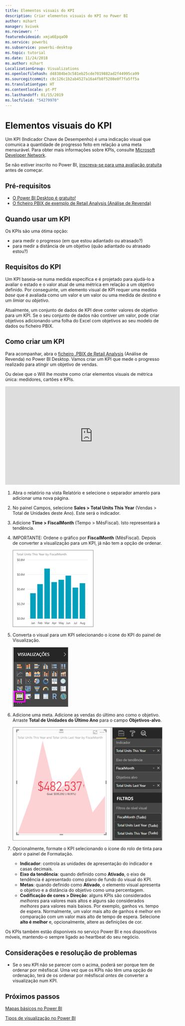```yaml
---
title: Elementos visuais do KPI
description: Criar elementos visuais do KPI no Power BI
author: mihart
manager: kvivek
ms.reviewer: ''
featuredvideoid: xmja6EpqaO0
ms.service: powerbi
ms.subservice: powerbi-desktop
ms.topic: tutorial
ms.date: 11/24/2018
ms.author: mihart
LocalizationGroup: Visualizations
ms.openlocfilehash: d48384be3c581eb25cde7019882ad2f44995ca99
ms.sourcegitcommit: c8c126c1b2ab4527a16a4fb8f5208e0f7fa5ff5a
ms.translationtype: HT
ms.contentlocale: pt-PT
ms.lasthandoff: 01/15/2019
ms.locfileid: "54279970"
---
```

# <a name="kpi-visuals"></a>Elementos visuais do KPI
Um KPI (Indicador Chave de Desempenho) é uma indicação visual que comunica a quantidade de progresso feito em relação a uma meta mensurável. Para obter mais informações sobre KPIs, consulte [Microsoft Developer Network](https://msdn.microsoft.com/library/hh272050).

Se não estiver inscrito no Power BI, [inscreva-se para uma avaliação gratuita](https://app.powerbi.com/signupredirect?pbi_source=web) antes de começar.

## <a name="prerequisites"></a>Pré-requisitos
* [O Power BI Desktop é gratuito!](https://powerbi.microsoft.com/en-us/get-started/)
* [O ficheiro PBIX de exemplo de Retail Analysis (Análise de Revenda)](http://download.microsoft.com/download/9/6/D/96DDC2FF-2568-491D-AAFA-AFDD6F763AE3/Retail%20Analysis%20Sample%20PBIX.pbix)

## <a name="when-to-use-a-kpi"></a>Quando usar um KPI
Os KPIs são uma ótima opção:

* para medir o progresso (em que estou adiantado ou atrasado?)
* para medir a distância de um objetivo (quão adiantado ou atrasado estou?)   

## <a name="kpi-requirements"></a>Requisitos do KPI
Um KPI baseia-se numa medida específica e é projetado para ajudá-lo a avaliar o estado e o valor atual de uma métrica em relação a um objetivo definido. Por conseguinte, um elemento visual de KPI requer uma medida *base* que é avaliada como um valor e um valor ou uma medida de *destino* e um *limiar* ou *objetivo*.

Atualmente, um conjunto de dados de KPI deve conter valores de objetivo para um KPI. Se o seu conjunto de dados não contiver um valor, pode criar objetivos adicionando uma folha do Excel com objetivos ao seu modelo de dados ou ficheiro PBIX.


## <a name="how-to-create-a-kpi"></a>Como criar um KPI
Para acompanhar, abra o [ficheiro .PBIX de Retail Analysis](http://download.microsoft.com/download/9/6/D/96DDC2FF-2568-491D-AAFA-AFDD6F763AE3/Retail%20Analysis%20Sample%20PBIX.pbix) (Análise de Revenda) no Power BI Desktop. Vamos criar um KPI que mede o progresso realizado para atingir um objetivo de vendas.

Ou deixe que o Will lhe mostre como criar elementos visuais de métrica única: medidores, cartões e KPIs.

<iframe width="560" height="315" src="https://www.youtube.com/embed/xmja6EpqaO0?list=PL1N57mwBHtN0JFoKSR0n-tBkUJHeMP2cP" frameborder="0" allowfullscreen></iframe>

1. Abra o relatório na vista Relatório e selecione o separador amarelo para adicionar uma nova página.    
2. No painel Campos, selecione **Sales > Total Units This Year** (Vendas > Total de Unidades deste Ano).  Este será o indicador.
3. Adicione **Time > FiscalMonth** (Tempo > MêsFiscal).  Isto representará a tendência.
4. IMPORTANTE: Ordene o gráfico por **FiscalMonth** (MêsFiscal). Depois de converter a visualização para um KPI, já não tem a opção de ordenar.

    ![](media/power-bi-visualization-kpi/power-bi-chart.png)
5. Converta o visual para um KPI selecionando o ícone do KPI do painel de Visualização.
   
    ![](media/power-bi-visualization-kpi/power-bi-kpi-template.png)
6. Adicione uma meta. Adicione as vendas do último ano como o objetivo. Arraste **Total de Unidades do Último Ano** para o campo **Objetivos-alvo**.
   
    ![](media/power-bi-visualization-kpi/power-bi-kpi-done.png)
7. Opcionalmente, formate o KPI selecionando o ícone do rolo de tinta para abrir o painel de Formatação.
   
   * **Indicador**: controla as unidades de apresentação do indicador e casas decimais.
   * **Eixo da tendência**: quando definido como **Ativado**, o eixo de tendência é apresentado como plano de fundo do visual do KPI.  
   * **Metas**: quando definido como **Ativado**, o elemento visual apresenta o objetivo e a distância do objetivo como uma percentagem.
   * **Codificação de cores > Direção**: alguns KPIs são considerados *melhores* para valores mais altos e alguns são considerados *melhores* para valores mais baixos. Por exemplo, ganhos vs. tempo de espera. Normalmente, um valor mais alto de ganhos é melhor em comparação com um valor mais alto de tempo de espera. Selecione **alto é melhor** e, opcionalmente, altere as definições de cor.


Os KPIs também estão disponíveis no serviço Power BI e nos dispositivos móveis, mantendo-o sempre ligado ao heartbeat do seu negócio.

## <a name="considerations-and-troubleshooting"></a>Considerações e resolução de problemas
* Se o seu KPI não se parecer com o acima, poderá ser porque tem de ordenar por mêsfiscal. Uma vez que os KPIs não têm uma opção de ordenação, terá de os ordenar por mêsfiscal *antes* de converter a visualização num KPI.

## <a name="next-steps"></a>Próximos passos

[Mapas básicos no Power BI](power-bi-map-tips-and-tricks.md)

[Tipos de visualização no Power BI](power-bi-visualization-types-for-reports-and-q-and-a.md)